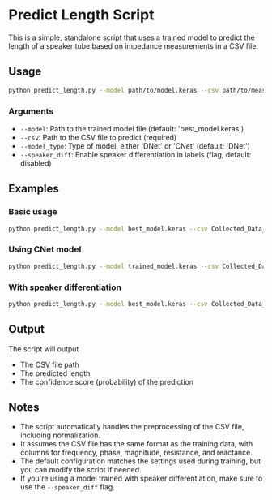 # Predict Length Script

This is a simple, standalone script that uses a trained model to predict the length of a speaker tube based on impedance measurements in a CSV file.

## Usage

```bash
python predict_length.py --model path/to/model.keras --csv path/to/measurement.csv
```

### Arguments

- `--model`: Path to the trained model file (default: 'best_model.keras')
- `--csv`: Path to the CSV file to predict (required)
- `--model_type`: Type of model, either 'DNet' or 'CNet' (default: 'DNet')
- `--speaker_diff`: Enable speaker differentiation in labels (flag, default: disabled)

## Examples

### Basic usage

```bash
python predict_length.py --model best_model.keras --csv Collected_Data_Sep16/A/A_5/A_5_Run1.csv
```

### Using CNet model

```bash
python predict_length.py --model trained_model.keras --csv Collected_Data_Sep16/B/B_11/B_11_Run2.csv --model_type CNet
```

### With speaker differentiation

```bash
python predict_length.py --model best_model.keras --csv Collected_Data_Sep16/C/C_17/C_17_Run3.csv --speaker_diff
```

## Output

The script will output

- The CSV file path
- The predicted length
- The confidence score (probability) of the prediction

## Notes

- The script automatically handles the preprocessing of the CSV file, including normalization.
- It assumes the CSV file has the same format as the training data, with columns for frequency, phase, magnitude, resistance, and reactance.
- The default configuration matches the settings used during training, but you can modify the script if needed.
- If you're using a model trained with speaker differentiation, make sure to use the `--speaker_diff` flag.
